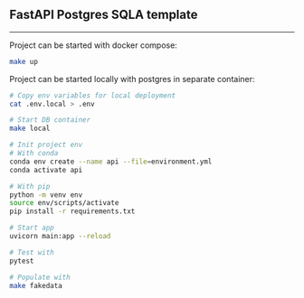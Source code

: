 ## FastAPI Postgres SQLA template
---

 Project can be started with docker compose:
```sh
make up
```

 Project can be started locally with postgres in separate container:
```sh
# Copy env variables for local deployment
cat .env.local > .env

# Start DB container
make local

# Init project env
# With conda
conda env create --name api --file=environment.yml
conda activate api

# With pip
python -m venv env
source env/scripts/activate
pip install -r requirements.txt

# Start app
uvicorn main:app --reload

# Test with 
pytest

# Populate with
make fakedata